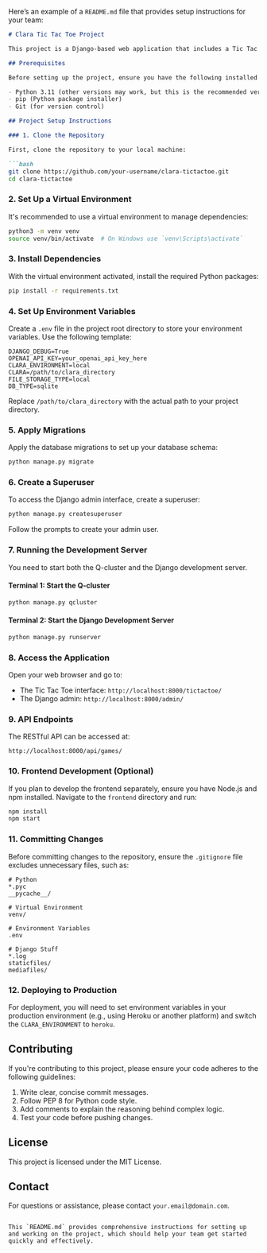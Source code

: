Here’s an example of a `README.md` file that provides setup instructions for your team:

```markdown
# Clara Tic Tac Toe Project

This project is a Django-based web application that includes a Tic Tac Toe game interface and a RESTful API using Django Rest Framework (DRF). It also integrates with GPT-4 API for AI-based gameplay.

## Prerequisites

Before setting up the project, ensure you have the following installed on your machine:

- Python 3.11 (other versions may work, but this is the recommended version)
- pip (Python package installer)
- Git (for version control)

## Project Setup Instructions

### 1. Clone the Repository

First, clone the repository to your local machine:

```bash
git clone https://github.com/your-username/clara-tictactoe.git
cd clara-tictactoe
```

### 2. Set Up a Virtual Environment

It's recommended to use a virtual environment to manage dependencies:

```bash
python3 -m venv venv
source venv/bin/activate  # On Windows use `venv\Scripts\activate`
```

### 3. Install Dependencies

With the virtual environment activated, install the required Python packages:

```bash
pip install -r requirements.txt
```

### 4. Set Up Environment Variables

Create a `.env` file in the project root directory to store your environment variables. Use the following template:

```env
DJANGO_DEBUG=True
OPENAI_API_KEY=your_openai_api_key_here
CLARA_ENVIRONMENT=local
CLARA=/path/to/clara_directory
FILE_STORAGE_TYPE=local
DB_TYPE=sqlite
```

Replace `/path/to/clara_directory` with the actual path to your project directory.

### 5. Apply Migrations

Apply the database migrations to set up your database schema:

```bash
python manage.py migrate
```

### 6. Create a Superuser

To access the Django admin interface, create a superuser:

```bash
python manage.py createsuperuser
```

Follow the prompts to create your admin user.

### 7. Running the Development Server

You need to start both the Q-cluster and the Django development server.

#### Terminal 1: Start the Q-cluster

```bash
python manage.py qcluster
```

#### Terminal 2: Start the Django Development Server

```bash
python manage.py runserver
```

### 8. Access the Application

Open your web browser and go to:

- The Tic Tac Toe interface: `http://localhost:8000/tictactoe/`
- The Django admin: `http://localhost:8000/admin/`

### 9. API Endpoints

The RESTful API can be accessed at:

```plaintext
http://localhost:8000/api/games/
```

### 10. Frontend Development (Optional)

If you plan to develop the frontend separately, ensure you have Node.js and npm installed. Navigate to the `frontend` directory and run:

```bash
npm install
npm start
```

### 11. Committing Changes

Before committing changes to the repository, ensure the `.gitignore` file excludes unnecessary files, such as:

```plaintext
# Python
*.pyc
__pycache__/

# Virtual Environment
venv/

# Environment Variables
.env

# Django Stuff
*.log
staticfiles/
mediafiles/
```

### 12. Deploying to Production

For deployment, you will need to set environment variables in your production environment (e.g., using Heroku or another platform) and switch the `CLARA_ENVIRONMENT` to `heroku`.

## Contributing

If you're contributing to this project, please ensure your code adheres to the following guidelines:

1. Write clear, concise commit messages.
2. Follow PEP 8 for Python code style.
3. Add comments to explain the reasoning behind complex logic.
4. Test your code before pushing changes.

## License

This project is licensed under the MIT License.

## Contact

For questions or assistance, please contact `your.email@domain.com`.
```

This `README.md` provides comprehensive instructions for setting up and working on the project, which should help your team get started quickly and effectively.